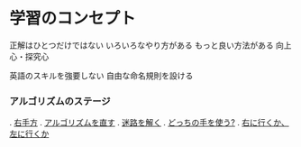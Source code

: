 # 学習のコンセプト


正解はひとつだけではない
いろいろなやり方がある
もっと良い方法がある
向上心・探究心

英語のスキルを強要しない
自由な命名規則を設ける





### アルゴリズムのステージ

. [右手方]()
. [アルゴリズムを直す]()
. [迷路を解く]()
. [どっちの手を使う?]()
. [右に行くか、左に行くか]()

